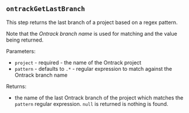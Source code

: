 ## `ontrackGetLastBranch`

This step returns the last branch of a project based on a regex pattern.

Note that the _Ontrack branch name_ is used for matching
and the value being returned.

Parameters:

* `project` - required - the name of the Ontrack project
* `pattern` - defaults to `.*` - regular expression to
match against the Ontrack branch name

Returns:

* the name of the last Ontrack branch of the project which matches the `pattern` regular expression. `null` is returned is nothing is found.
